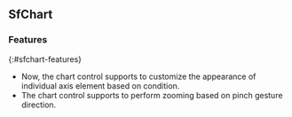 ## SfChart

### Features
{:#sfchart-features}

* Now, the chart control supports to customize the appearance of individual axis element based on condition.
* The chart control supports to perform zooming based on pinch gesture direction.
